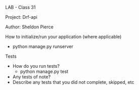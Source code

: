 LAB - Class 31

Project: Drf-api

Author: Sheldon Pierce

How to initialize/run your application (where applicable)
- python manage.py runserver



Tests
- How do you run tests?
    - python manage.py test 
- Any tests of note?
- Describe any tests that you did not complete, skipped, etc
